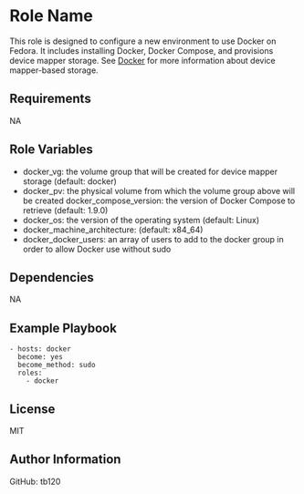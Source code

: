 Role Name
=========
This role is designed to configure a new environment to use Docker on Fedora. It includes installing Docker, Docker Compose, and provisions device mapper storage. See [Docker](https://docs.docker.com/engine/userguide/storagedriver/device-mapper-driver/) for more information about device mapper-based storage. 

Requirements
------------
NA

Role Variables
--------------
* docker_vg: the volume group that will be created for device mapper storage (default: docker)
* docker_pv: the physical volume from which the volume group above will be created 
docker_compose_version: the version of Docker Compose to retrieve (default: 1.9.0)
* docker_os: the version of the operating system (default: Linux)
* docker_machine_architecture: (default: x84_64)
* docker_docker_users: an array of users to add to the docker group in order to allow Docker use without sudo

Dependencies
------------
NA

Example Playbook
----------------
    - hosts: docker
      become: yes
      become_method: sudo
      roles:
        - docker

License
-------
MIT

Author Information
------------------
GitHub: tb120

